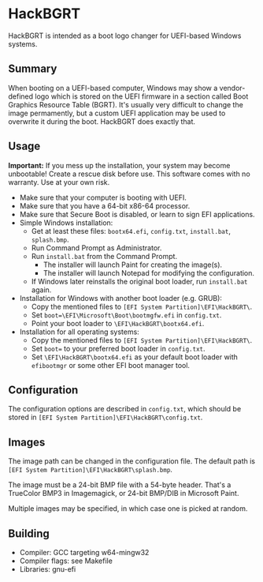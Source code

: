 # HackBGRT

HackBGRT is intended as a boot logo changer for UEFI-based Windows systems.

## Summary

When booting on a UEFI-based computer, Windows may show a vendor-defined logo which is stored on the UEFI firmware in a section called Boot Graphics Resource Table (BGRT). It's usually very difficult to change the image permamently, but a custom UEFI application may be used to overwrite it during the boot. HackBGRT does exactly that.

## Usage

**Important:** If you mess up the installation, your system may become unbootable! Create a rescue disk before use. This software comes with no warranty. Use at your own risk.

* Make sure that your computer is booting with UEFI.
* Make sure that you have a 64-bit x86-64 processor.
* Make sure that Secure Boot is disabled, or learn to sign EFI applications.
* Simple Windows installation:
	* Get at least these files: `bootx64.efi`, `config.txt`, `install.bat`, `splash.bmp`.
	* Run Command Prompt as Administrator.
	* Run `install.bat` from the Command Prompt.
		* The installer will launch Paint for creating the image(s).
		* The installer will launch Notepad for modifying the configuration.
	* If Windows later reinstalls the original boot loader, run `install.bat` again.
* Installation for Windows with another boot loader (e.g. GRUB):
	* Copy the mentioned files to `[EFI System Partition]\EFI\HackBGRT\`.
	* Set `boot=\EFI\Microsoft\Boot\bootmgfw.efi` in `config.txt`.
	* Point your boot loader to `\EFI\HackBGRT\bootx64.efi`.
* Installation for all operating systems:
	* Copy the mentioned files to `[EFI System Partition]\EFI\HackBGRT\`.
	* Set `boot=` to your preferred boot loader in `config.txt`.
	* Set `\EFI\HackBGRT\bootx64.efi` as your default boot loader with `efibootmgr` or some other EFI boot manager tool.

## Configuration

The configuration options are described in `config.txt`, which should be stored in `[EFI System Partition]\EFI\HackBGRT\config.txt`.

## Images

The image path can be changed in the configuration file. The default path is `[EFI System Partition]\EFI\HackBGRT\splash.bmp`.

The image must be a 24-bit BMP file with a 54-byte header. That's a TrueColor BMP3 in Imagemagick, or 24-bit BMP/DIB in Microsoft Paint.

Multiple images may be specified, in which case one is picked at random.

## Building

* Compiler: GCC targeting w64-mingw32
* Compiler flags: see Makefile
* Libraries: gnu-efi

